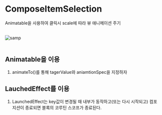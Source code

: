 # ComposeItemSelection
 Animatable을 사용하여 클릭시 scale에 따라 뷰 애니메이션 주기 <br> <br>
 
 ![samp](https://user-images.githubusercontent.com/45280927/165676003-9c072dc8-fabd-4bc2-aecd-9b3919d7b836.gif)
<br><br>

## Animatable을 이용 <br>
1. animateTo()를 통해 tagerValue와 aniamtionSpec을 지정하자

## LauchedEffect를 이용 <br>
1. LaunchedEffect는 key값이 변경될 때 내부가 동작하고(또는 다시 시작되고) 컴포지션이 종료되면 블록의 코루틴 스코프가 종료된다.
 

